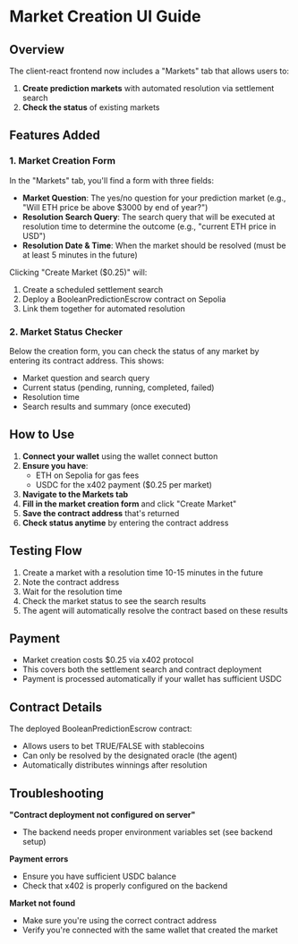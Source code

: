 # Market Creation UI Guide

## Overview

The client-react frontend now includes a "Markets" tab that allows users to:

1. **Create prediction markets** with automated resolution via settlement search
2. **Check the status** of existing markets

## Features Added

### 1. Market Creation Form

In the "Markets" tab, you'll find a form with three fields:

- **Market Question**: The yes/no question for your prediction market (e.g., "Will ETH price be above $3000 by end of year?")
- **Resolution Search Query**: The search query that will be executed at resolution time to determine the outcome (e.g., "current ETH price in USD")
- **Resolution Date & Time**: When the market should be resolved (must be at least 5 minutes in the future)

Clicking "Create Market ($0.25)" will:
1. Create a scheduled settlement search
2. Deploy a BooleanPredictionEscrow contract on Sepolia
3. Link them together for automated resolution

### 2. Market Status Checker

Below the creation form, you can check the status of any market by entering its contract address. This shows:
- Market question and search query
- Current status (pending, running, completed, failed)
- Resolution time
- Search results and summary (once executed)

## How to Use

1. **Connect your wallet** using the wallet connect button
2. **Ensure you have**:
   - ETH on Sepolia for gas fees
   - USDC for the x402 payment ($0.25 per market)
3. **Navigate to the Markets tab**
4. **Fill in the market creation form** and click "Create Market"
5. **Save the contract address** that's returned
6. **Check status anytime** by entering the contract address

## Testing Flow

1. Create a market with a resolution time 10-15 minutes in the future
2. Note the contract address
3. Wait for the resolution time
4. Check the market status to see the search results
5. The agent will automatically resolve the contract based on these results

## Payment

- Market creation costs $0.25 via x402 protocol
- This covers both the settlement search and contract deployment
- Payment is processed automatically if your wallet has sufficient USDC

## Contract Details

The deployed BooleanPredictionEscrow contract:
- Allows users to bet TRUE/FALSE with stablecoins
- Can only be resolved by the designated oracle (the agent)
- Automatically distributes winnings after resolution

## Troubleshooting

**"Contract deployment not configured on server"**
- The backend needs proper environment variables set (see backend setup)

**Payment errors**
- Ensure you have sufficient USDC balance
- Check that x402 is properly configured on the backend

**Market not found**
- Make sure you're using the correct contract address
- Verify you're connected with the same wallet that created the market 